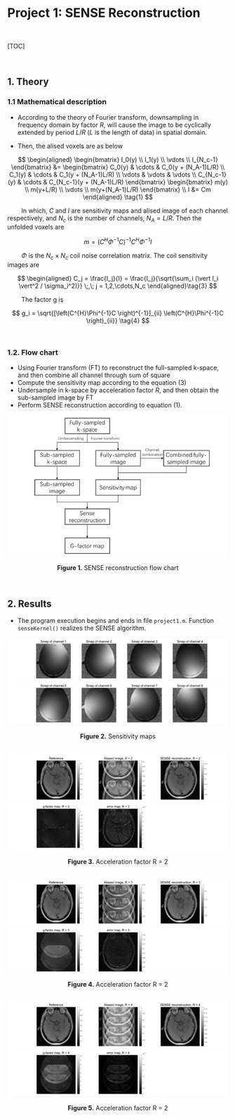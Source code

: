 # Project 1: SENSE Reconstruction

</br>

[TOC]

</br>

## 1. Theory

### 1.1 Mathematical description

- According to the theory of Fourier transform, downsampling in frequency domain by factor $R$, will cause the image to be cyclically extended by period $L/R$ ($L$ is the length of data) in spatial domain.

- Then, the alised voxels are as below

$$
\begin{aligned}
\begin{bmatrix}
I_0(y) \\ I_1(y) \\ \vdots \\ I_{N_c-1}
\end{bmatrix} &=
\begin{bmatrix}
C_0(y)       & \cdots & C_0(y + (N_A-1)L/R)     \\
C_1(y)       & \cdots & C_1(y + (N_A-1)L/R)     \\
\vdots       & \vdots & \vdots                  \\
C_{N_c-1}(y) & \cdots & C_{N_c-1}(y + (N_A-1)L/R)
\end{bmatrix}
\begin{bmatrix}
m(y) \\ m(y+L/R) \\ \vdots \\ m(y+(N_A-1)L/R)
\end{bmatrix} \\
I &= Cm
\end{aligned} \tag{1}
$$

&emsp;&emsp; In which, $C$ and $I$ are sensitivity maps and alised image of each channel respectively, and $N_c$ is the number of channels, $N_A = L/R$. Then the unfolded voxels are

$$
m = \left(C^{H}\Phi^{-1}C \right)^{-1} C^{H}\Phi^{-1}I \tag{2}
$$

&emsp;&emsp; $\Phi$ is the $N_c \times N_c$ coil noise correlation matrix. The coil sensitivity images are

$$
\begin{aligned}
C_j = \frac{I_j}{I} = \frac{I_j}{\sqrt{\sum_i (\vert I_i \vert^2 / \sigma_i^2)}} \;,\; j = 1,2,\cdots,N_c
\end{aligned}\tag{3}
$$

&emsp;&emsp; The factor $\mathrm{g}$ is

$$
g_i = \sqrt{[\left(C^{H}\Phi^{-1}C \right)^{-1}]_{ii} \left(C^{H}\Phi^{-1}C \right)_{ii}} \tag{4}
$$

</br>

### 1.2. Flow chart

- Using Fourier transform (FT) to reconstruct the full-sampled k-space, and then combine all channel through sum of square
- Compute the sensitivity map according to the equation (3)
- Undersample in k-space by acceleration factor $R$, and then obtain the sub-sampled image  by FT
- Perform SENSE reconstruction according to equation (1).

<div align="center">
<img src="./pro1_images/sense_procedure.png" zoom="80"></img>
<p><b>Figure 1.</b> SENSE reconstruction flow chart</p>
</div>

</br>

## 2. Results

- The program execution begins and ends in file `project1.m`. Function `senseKernel()` realizes the SENSE algorithm.

<div align="center">
<img src="./pro1_images/project1_sense_sensitivity_map_1.png"></img>
<img src="./pro1_images/project1_sense_sensitivity_map_2.png"></img>
<p><b>Figure 2.</b> Sensitivity maps</p>
</div>
</br>

<div align="center">
<img src="./pro1_images/project1_sense_R-2_1.png"></img>
<img src="./pro1_images/project1_sense_R-2_2.png"></img>
<p><b>Figure 3.</b> Acceleration factor R = 2</p>
</div>
</br>

<div align="center">
<img src="./pro1_images/project1_sense_R-3_1.png"></img>
<img src="./pro1_images/project1_sense_R-3_2.png"></img>
<p><b>Figure 4.</b> Acceleration factor R = 2</p>
</div>
</br>

<div align="center">
<img src="./pro1_images/project1_sense_R-4_1.png"></img>
<img src="./pro1_images/project1_sense_R-4_2.png"></img>
<p><b>Figure 5.</b> Acceleration factor R = 2</p>
</div>
